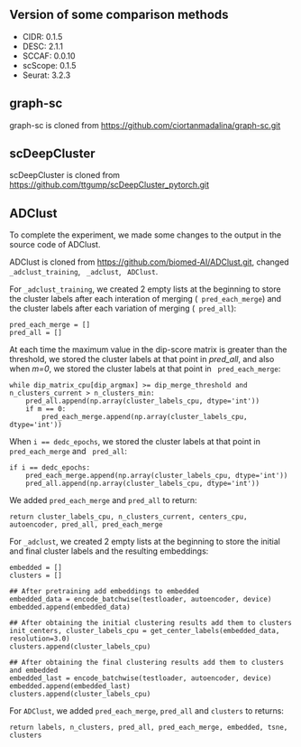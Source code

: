 ## Version of some comparison methods

- CIDR: 0.1.5
- DESC: 2.1.1
- SCCAF: 0.0.10
- scScope: 0.1.5
- Seurat: 3.2.3

## graph-sc

graph-sc is cloned from https://github.com/ciortanmadalina/graph-sc.git

## scDeepCluster

scDeepCluster is cloned from https://github.com/ttgump/scDeepCluster_pytorch.git

## ADClust

To complete the experiment, we made some changes to the output in the source code of ADClust.

ADClust is cloned from https://github.com/biomed-AI/ADClust.git,
changed ` _adclust_training`,   ` _adclust`,  ` ADClust`.

For `_adclust_training`, we created 2 empty lists at the beginning to store the cluster labels after each interation of
merging (` pred_each_merge`) and the cluster labels after each variation of merging (` pred_all`):

```
pred_each_merge = []
pred_all = []
```

At each time the maximum value in the dip-score matrix is greater than the threshold, we stored the cluster labels at
that point in *pred_all*, and also when *m=0*, we stored the cluster labels at that point in ` pred_each_merge`:

```
while dip_matrix_cpu[dip_argmax] >= dip_merge_threshold and n_clusters_current > n_clusters_min:
	pred_all.append(np.array(cluster_labels_cpu, dtype='int'))
	if m == 0:
		pred_each_merge.append(np.array(cluster_labels_cpu, dtype='int'))
```

When `i == dedc_epochs`, we stored the cluster labels at that point in ` pred_each_merge` and ` pred_all`:

```
if i == dedc_epochs:
	pred_each_merge.append(np.array(cluster_labels_cpu, dtype='int'))
	pred_all.append(np.array(cluster_labels_cpu, dtype='int'))
```

We added `pred_each_merge` and `pred_all` to return:

```
return cluster_labels_cpu, n_clusters_current, centers_cpu, autoencoder, pred_all, pred_each_merge
```

For `_adclust`, we created 2 empty lists at the beginning to store the initial and final cluster labels and the
resulting embeddings:

```
embedded = []
clusters = []

## After pretraining add embeddings to embedded
embedded_data = encode_batchwise(testloader, autoencoder, device)
embedded.append(embedded_data)

## After obtaining the initial clustering results add them to clusters
init_centers, cluster_labels_cpu = get_center_labels(embedded_data, resolution=3.0)
clusters.append(cluster_labels_cpu)

## After obtaining the final clustering results add them to clusters and embedded
embedded_last = encode_batchwise(testloader, autoencoder, device)
embedded.append(embedded_last)
clusters.append(cluster_labels_cpu)
```

For `ADClust`, we added `pred_each_merge`, `pred_all` and `clusters` to returns:

```
return labels, n_clusters, pred_all, pred_each_merge, embedded, tsne, clusters
```
